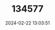 ---
title: "134577"
category: "Liberonautes rubigimanus"
draft: false
date: 2024-02-22 13:03:51
languages:
  English: ["Lobster Claw Crab"]
---